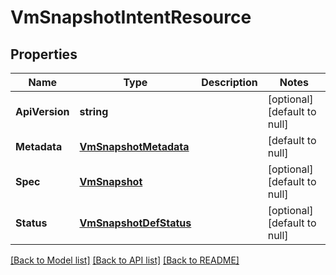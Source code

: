 # VmSnapshotIntentResource

## Properties
Name | Type | Description | Notes
------------ | ------------- | ------------- | -------------
**ApiVersion** | **string** |  | [optional] [default to null]
**Metadata** | [**VmSnapshotMetadata**](vm_snapshot_metadata.md) |  | [default to null]
**Spec** | [**VmSnapshot**](vm_snapshot.md) |  | [optional] [default to null]
**Status** | [**VmSnapshotDefStatus**](vm_snapshot_def_status.md) |  | [optional] [default to null]

[[Back to Model list]](../README.md#documentation-for-models) [[Back to API list]](../README.md#documentation-for-api-endpoints) [[Back to README]](../README.md)


